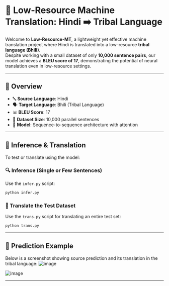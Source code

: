 # 🧠 Low-Resource Machine Translation: Hindi ➡️ Tribal Language

Welcome to **Low-Resource-MT**, a lightweight yet effective machine translation project where Hindi is translated into a low-resource **tribal language (Bhili)**.  
Despite working with a small dataset of only **10,000 sentence pairs**, our model achieves a **BLEU score of 17**, demonstrating the potential of neural translation even in low-resource settings.

---

## 🚀 Overview

- 🔤 **Source Language**: Hindi  
- 🗣️ **Target Language**: Bhili (Tribal Language)  
- 📊 **BLEU Score**: 17  
- 📁 **Dataset Size**: 10,000 parallel sentences  
- 🧠 **Model**: Sequence-to-sequence architecture with attention

---

## 🧪 Inference & Translation

To test or translate using the model:

### 🔍 Inference (Single or Few Sentences)

Use the `infer.py` script:

```bash
python infer.py
```

### 📁 Translate the Test Dataset

Use the `trans.py` script for translating an entire test set:

```bash
python trans.py
```

---

## 📸 Prediction Example

Below is a screenshot showing source prediction and its translation in the tribal language:
![image](https://github.com/user-attachments/assets/63042f94-eb4c-4a51-b656-a2d1c257151c)



![image](https://github.com/user-attachments/assets/3de59159-b37c-4718-ac3e-2116172d451c)


---


```







